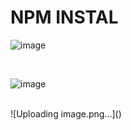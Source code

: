<h1>NPM INSTAL</h1>

![image](https://github.com/akmallxoja/CarService/assets/171224443/a8ca9833-675d-4703-8aae-b946ca12d5db)

<br>

![image](https://github.com/akmallxoja/CarService/assets/171224443/1dfbaac4-724e-42bb-b364-8bca4774e656)

<br>
![Uploading image.png…]()


